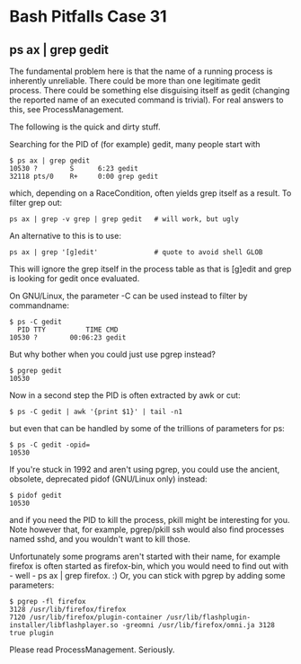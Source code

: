 # Bash Pitfalls Case 31
## ps ax | grep gedit

The fundamental problem here is that the name of a running process is inherently unreliable. There could be more than one legitimate gedit process. There could be something else disguising itself as gedit (changing the reported name of an executed command is trivial). For real answers to this, see ProcessManagement.

The following is the quick and dirty stuff.

Searching for the PID of (for example) gedit, many people start with

```shell
$ ps ax | grep gedit
10530 ?        S      6:23 gedit
32118 pts/0    R+     0:00 grep gedit
```

which, depending on a RaceCondition, often yields grep itself as a result. To filter grep out:


```shell
ps ax | grep -v grep | grep gedit   # will work, but ugly
```

An alternative to this is to use:

```shell
ps ax | grep '[g]edit'              # quote to avoid shell GLOB
```

This will ignore the grep itself in the process table as that is [g]edit and grep is looking for gedit once evaluated.

On GNU/Linux, the parameter -C can be used instead to filter by commandname:

```shell
$ ps -C gedit
  PID TTY          TIME CMD
10530 ?        00:06:23 gedit
```

But why bother when you could just use pgrep instead?

```shell
$ pgrep gedit
10530
```

Now in a second step the PID is often extracted by awk or cut:

```shell
$ ps -C gedit | awk '{print $1}' | tail -n1
```

but even that can be handled by some of the trillions of parameters for ps:

```shell
$ ps -C gedit -opid=
10530
```

If you're stuck in 1992 and aren't using pgrep, you could use the ancient, obsolete, deprecated pidof (GNU/Linux only) instead:

```shell
$ pidof gedit
10530
```

and if you need the PID to kill the process, pkill might be interesting for you. Note however that, for example, pgrep/pkill ssh would also find processes named sshd, and you wouldn't want to kill those.

Unfortunately some programs aren't started with their name, for example firefox is often started as firefox-bin, which you would need to find out with - well - ps ax | grep firefox. :) Or, you can stick with pgrep by adding some parameters:

```shell
$ pgrep -fl firefox
3128 /usr/lib/firefox/firefox
7120 /usr/lib/firefox/plugin-container /usr/lib/flashplugin-installer/libflashplayer.so -greomni /usr/lib/firefox/omni.ja 3128 true plugin
```

Please read ProcessManagement. Seriously.


